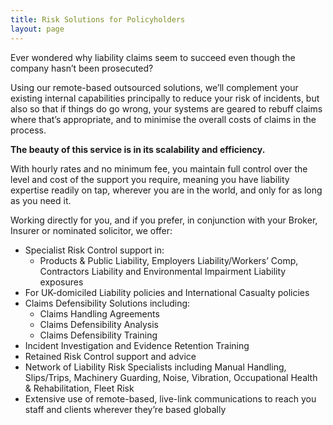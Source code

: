 ```yaml
---
title: Risk Solutions for Policyholders
layout: page
---
```


Ever wondered why liability claims seem to succeed even though the company hasn’t been prosecuted?

Using our remote-based outsourced solutions, we’ll complement your existing internal capabilities principally to reduce your risk of incidents, but also so that if things do go wrong, your systems are geared to rebuff claims where that’s appropriate, and to minimise the overall costs of claims in the process.

**The beauty of this service is in its scalability and efficiency.**

With hourly rates and no minimum fee, you maintain full control over the level and cost of the support you require, meaning you have liability expertise readily on tap, wherever you are in the world, and only for as long as you need it.

Working directly for you, and if you prefer, in conjunction with your Broker, Insurer or nominated solicitor, we offer:

* Specialist Risk Control support in:
    - Products & Public Liability, Employers Liability/Workers’ Comp, Contractors Liability and Environmental Impairment Liability exposures
* For UK-domiciled Liability policies and International Casualty policies
* Claims Defensibility Solutions including:
    - Claims Handling Agreements
    - Claims Defensibility Analysis
    - Claims Defensibility Training
* Incident Investigation and Evidence Retention Training
* Retained Risk Control support and advice
* Network of Liability Risk Specialists including Manual Handling, Slips/Trips, Machinery Guarding, Noise, Vibration, Occupational Health & Rehabilitation, Fleet Risk 
* Extensive use of remote-based, live-link communications to reach you staff and clients wherever they’re based globally
